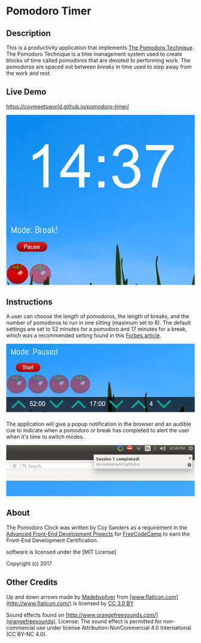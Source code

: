 # Pomodoro Timer

## Description

This is a productivity application that implements [The Pomodoro Technique](http://cirillocompany.de/pages/pomodoro-technique). The Pomodoro Technique is a time management system used to create blocks of time called *pomodoros* that are devoted to performing work. The pomodoros are spaced out between *breaks* in time used to step away from the work and rest. 

## Live Demo

https://coymeetsworld.github.io/pomodoro-timer/

<div align="center">
	<img src="images/readme-imgs/front.png" alt="Preview image of the Pomodoro Timer app"/>
</div>

## Instructions

A user can choose the length of pomodoros, the length of breaks, and the number of pomodoros to run in one sitting (maximum set to 8). The default settings are set to 52 minutes for a pomodoro and 17 minutes for a break, which was a recommended setting found in this [Forbes article](http://www.forbes.com/sites/travisbradberry/2016/06/07/why-the-8-hour-workday-doesnt-work/).

<div align="center" style="margin-bottom: 20px;">
	<img src="images/readme-imgs/control_panel.png" alt="Preview image of the control panel."/>
</div>

The application will give a popup notification in the browser and an audible cue to indicate when a pomodoro or break has completed to alert the user when it's time to switch modes.

<div align="center">
	<img src="images/readme-imgs/notification.png" alt="Preview image of the notification alert"/>
</div>

## About

The Pomodoro Clock was written by Coy Sanders as a requirement in the [Advanced Front-End Development Projects](https://www.freecodecamp.com/challenges/build-a-pomodoro-clock) for [FreeCodeCamp](http://www.freecodecamp.com) to earn the Front-End Development Certification.

software is licensed under the [MIT License]

Copyright (c) 2017 

## Other Credits

Up and down arrows made by [Madebyoliver](http://www.flaticon.com/authors/madebyoliver) from [www.flaticon.com](http://www.flaticon.com/) is licensed by [CC 3.0 BY](http://creativecommons.org/licenses/by/3.0/)

Sound effects found on [http://www.orangefreesounds.com/](orangefreesounds). License: The sound effect is permitted for non-commercial use under license Attribution-NonCommercial 4.0 International (CC BY-NC 4.0).


